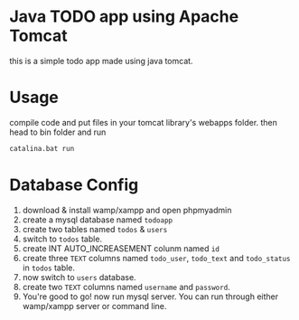 # Java TODO app using Apache Tomcat
this is a simple todo app made using java tomcat.

# Usage
compile code and put files in your tomcat library's webapps folder. then head to bin folder and run
```bash
catalina.bat run
```

# Database Config
1. download & install wamp/xampp and open phpmyadmin
2. create a mysql database named `todoapp`
3. create two tables named `todos` & `users`
4. switch to `todos` table.
5. create INT AUTO_INCREASEMENT colunm named `id`
6. create three `TEXT` columns named `todo_user`, `todo_text` and `todo_status` in `todos` table.
7. now switch to `users` database.
8. create two `TEXT` columns named `username` and `password`.
9. You're good to go! now run mysql server. You can run through either wamp/xampp server or command line. 
    
